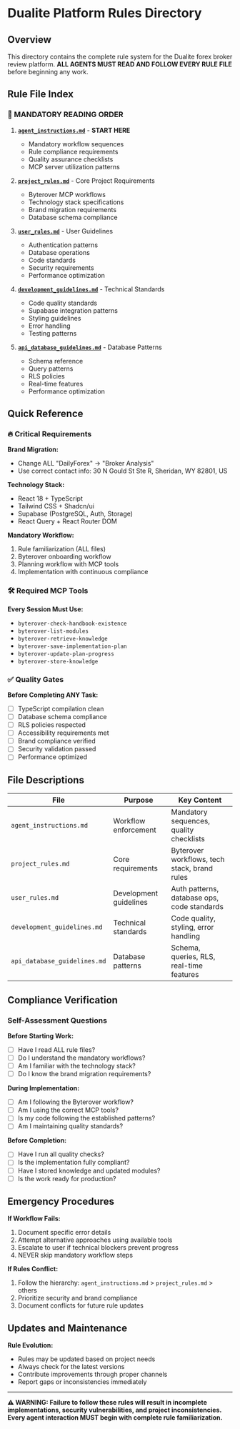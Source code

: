# Dualite Platform Rules Directory

## Overview

This directory contains the complete rule system for the Dualite forex broker review platform. **ALL AGENTS MUST READ AND FOLLOW EVERY RULE FILE** before beginning any work.

## Rule File Index

### 🚨 MANDATORY READING ORDER

1. **[`agent_instructions.md`](./agent_instructions.md)** - **START HERE**
   - Mandatory workflow sequences
   - Rule compliance requirements
   - Quality assurance checklists
   - MCP server utilization patterns

2. **[`project_rules.md`](./project_rules.md)** - Core Project Requirements
   - Byterover MCP workflows
   - Technology stack specifications
   - Brand migration requirements
   - Database schema compliance

3. **[`user_rules.md`](./user_rules.md)** - User Guidelines
   - Authentication patterns
   - Database operations
   - Code standards
   - Security requirements
   - Performance optimization

4. **[`development_guidelines.md`](./development_guidelines.md)** - Technical Standards
   - Code quality standards
   - Supabase integration patterns
   - Styling guidelines
   - Error handling
   - Testing patterns

5. **[`api_database_guidelines.md`](./api_database_guidelines.md)** - Database Patterns
   - Schema reference
   - Query patterns
   - RLS policies
   - Real-time features
   - Performance optimization

## Quick Reference

### 🔥 Critical Requirements

**Brand Migration:**
- Change ALL "DailyForex" → "Broker Analysis"
- Use correct contact info: 30 N Gould St Ste R, Sheridan, WY 82801, US

**Technology Stack:**
- React 18 + TypeScript
- Tailwind CSS + Shadcn/ui
- Supabase (PostgreSQL, Auth, Storage)
- React Query + React Router DOM

**Mandatory Workflow:**
1. Rule familiarization (ALL files)
2. Byterover onboarding workflow
3. Planning workflow with MCP tools
4. Implementation with continuous compliance

### 🛠️ Required MCP Tools

**Every Session Must Use:**
- `byterover-check-handbook-existence`
- `byterover-list-modules`
- `byterover-retrieve-knowledge`
- `byterover-save-implementation-plan`
- `byterover-update-plan-progress`
- `byterover-store-knowledge`

### ✅ Quality Gates

**Before Completing ANY Task:**
- [ ] TypeScript compilation clean
- [ ] Database schema compliance
- [ ] RLS policies respected
- [ ] Accessibility requirements met
- [ ] Brand compliance verified
- [ ] Security validation passed
- [ ] Performance optimized

## File Descriptions

| File | Purpose | Key Content |
|------|---------|-------------|
| `agent_instructions.md` | Workflow enforcement | Mandatory sequences, quality checklists |
| `project_rules.md` | Core requirements | Byterover workflows, tech stack, brand rules |
| `user_rules.md` | Development guidelines | Auth patterns, database ops, code standards |
| `development_guidelines.md` | Technical standards | Code quality, styling, error handling |
| `api_database_guidelines.md` | Database patterns | Schema, queries, RLS, real-time features |

## Compliance Verification

### Self-Assessment Questions

**Before Starting Work:**
- [ ] Have I read ALL rule files?
- [ ] Do I understand the mandatory workflows?
- [ ] Am I familiar with the technology stack?
- [ ] Do I know the brand migration requirements?

**During Implementation:**
- [ ] Am I following the Byterover workflow?
- [ ] Am I using the correct MCP tools?
- [ ] Is my code following the established patterns?
- [ ] Am I maintaining quality standards?

**Before Completion:**
- [ ] Have I run all quality checks?
- [ ] Is the implementation fully compliant?
- [ ] Have I stored knowledge and updated modules?
- [ ] Is the work ready for production?

## Emergency Procedures

**If Workflow Fails:**
1. Document specific error details
2. Attempt alternative approaches using available tools
3. Escalate to user if technical blockers prevent progress
4. NEVER skip mandatory workflow steps

**If Rules Conflict:**
1. Follow the hierarchy: `agent_instructions.md` > `project_rules.md` > others
2. Prioritize security and brand compliance
3. Document conflicts for future rule updates

## Updates and Maintenance

**Rule Evolution:**
- Rules may be updated based on project needs
- Always check for the latest versions
- Contribute improvements through proper channels
- Report gaps or inconsistencies immediately

---

**⚠️ WARNING: Failure to follow these rules will result in incomplete implementations, security vulnerabilities, and project inconsistencies. Every agent interaction MUST begin with complete rule familiarization.**